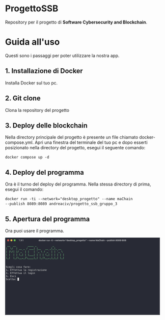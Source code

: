 # ProgettoSSB

Repository per il progetto di **Software Cybersecurity and Blockchain**.

# Guida all'uso

Questi sono i passaggi per poter utilizzare la nostra app.

## 1. Installazione di Docker

Installa Docker sul tuo pc.

## 2. Git clone

Clona la repository del progetto

## 3. Deploy delle blockchain

Nella directory principale del progetto è presente un file chiamato docker-compose.yml. Apri una finestra del terminale del tuo pc e dopo esserti posizionato nella directory del progetto, esegui il seguente comando:

    docker compose up -d

## 4. Deploy del programma

Ora è il turno del deploy del programma. Nella stessa directory di prima, esegui il comando:

    docker run -ti --network="desktop_progetto" --name maChain
    --publish 8089:8089 andreaciv/progetto_ssb_gruppo_3

## 5. Apertura del programma

Ora puoi usare il programma.

![My Image](prove/homescreen.png)
